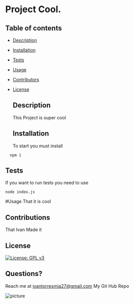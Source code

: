 
  # Project Cool.

  ## Table of contents
* [Description](#Description)
* [Installation](#Installation)
* [Tests](#Tests)
* [Usage](#Usage)
* [Contributors](#Contributors)
* [License](#License)

  ## Description 
  This Project is super cool 

  ## Installation
  To start you must install 

```
  npm i  
```


  ## Tests
  If you want to run tests you need to use 

  ```
  node index.js 
```


  #Usage
  That it is cool 
 

  ## Contributions
  That Ivan Made it

  ## License 
  [![License: GPL v3](https://img.shields.io/badge/License-GPLv3-blue.svg)](https://www.gnu.org/licenses/gpl-3.0)

  ## Questions?
  Reach me at ivantorresmia27@gmail.com
  My Git Hub Repo 
  
  ![picture](https://github.com/IvanTorresMia.png?size=100)

